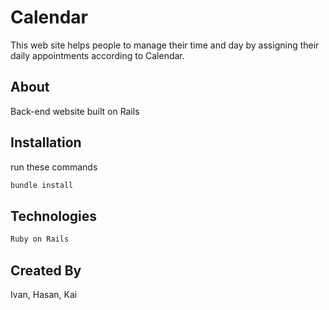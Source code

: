 # Calendar

This web site helps people to manage their time and day by assigning their daily appointments according to Calendar.

## About
Back-end website built on Rails

## Installation
run these commands
```bash
bundle install
```


## Technologies

```bash
Ruby on Rails
```


## Created By
Ivan,
Hasan,
Kai
